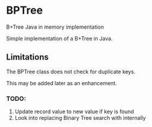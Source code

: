 # BPTree
B+Tree Java in memory implementation

Simple implementation of a B+Tree in Java.

## Limitations

The BPTree class does not check for duplicate keys.

This may be added later as an enhancement.

### TODO:

1. Update record value to new value if key is found
2. Look into replacing Binary Tree search with internally  
